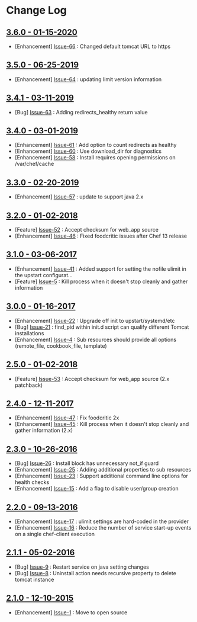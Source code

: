 Change Log
==========

[3.6.0 - 01-15-2020](https://github.com/cerner/cerner_tomcat/issues?milestone=15&state=closed)
----------------------------------------------------------------------------------------------

  * [Enhancement] [Issue-66](https://github.com/cerner/cerner_tomcat/issues/66) : Changed default tomcat URL to https

[3.5.0 - 06-25-2019](https://github.com/cerner/cerner_tomcat/issues?milestone=14&state=closed)
----------------------------------------------------------------------------------------------

  * [Enhancement] [Issue-64](https://github.com/cerner/cerner_tomcat/issues/64) : updating limit version information

[3.4.1 - 03-11-2019](https://github.com/cerner/cerner_tomcat/issues?milestone=13&state=closed)
----------------------------------------------------------------------------------------------

  * [Bug] [Issue-63](https://github.com/cerner/cerner_tomcat/issues/63) : Adding redirects_healthy return value

[3.4.0 - 03-01-2019](https://github.com/cerner/cerner_tomcat/issues?milestone=12&state=closed)
----------------------------------------------------------------------------------------------

  * [Enhancement] [Issue-61](https://github.com/cerner/cerner_tomcat/issues/61) : Add option to count redirects as healthy
  * [Enhancement] [Issue-60](https://github.com/cerner/cerner_tomcat/issues/60) : Use download_dir for diagnostics
  * [Enhancement] [Issue-58](https://github.com/cerner/cerner_tomcat/issues/58) : Install requires opening permissions on /var/chef/cache

[3.3.0 - 02-20-2019](https://github.com/cerner/cerner_tomcat/issues?milestone=11&state=closed)
----------------------------------------------------------------------------------------------

  * [Enhancement] [Issue-57](https://github.com/cerner/cerner_tomcat/issues/57) : update to support java 2.x

[3.2.0 - 01-02-2018](https://github.com/cerner/cerner_tomcat/issues?milestone=9&state=closed)
---------------------------------------------------------------------------------------------

  * [Feature] [Issue-52](https://github.com/cerner/cerner_tomcat/issues/52) : Accept checksum for web_app source
  * [Enhancement] [Issue-46](https://github.com/cerner/cerner_tomcat/issues/46) : Fixed foodcritic issues after Chef 13 release

[3.1.0 - 03-06-2017](https://github.com/cerner/cerner_tomcat/issues?milestone=7&state=closed)
---------------------------------------------------------------------------------------------

  * [Enhancement] [Issue-41](https://github.com/cerner/cerner_tomcat/issues/41) : Added support for setting the nofile ulimit in the upstart configurat…
  * [Feature] [Issue-5](https://github.com/cerner/cerner_tomcat/issues/5) : Kill process when it doesn't stop cleanly and gather information

[3.0.0 - 01-16-2017](https://github.com/cerner/cerner_tomcat/issues?milestone=6&state=closed)
---------------------------------------------------------------------------------------------

  * [Enhancement] [Issue-22](https://github.com/cerner/cerner_tomcat/issues/22) : Upgrade off init to upstart/systemd/etc
  * [Bug] [Issue-21](https://github.com/cerner/cerner_tomcat/issues/21) : find_pid within init.d script can qualify different Tomcat installations 
  * [Enhancement] [Issue-4](https://github.com/cerner/cerner_tomcat/issues/4) : Sub resources should provide all options (remote_file, cookbook_file, template)

[2.5.0 - 01-02-2018](https://github.com/cerner/cerner_tomcat/issues?milestone=10&state=closed)
----------------------------------------------------------------------------------------------

  * [Feature] [Issue-53](https://github.com/cerner/cerner_tomcat/issues/53) : Accept checksum for web_app source (2.x patchback)

[2.4.0 - 12-11-2017](https://github.com/cerner/cerner_tomcat/issues?milestone=8&state=closed)
---------------------------------------------------------------------------------------------

  * [Enhancement] [Issue-47](https://github.com/cerner/cerner_tomcat/issues/47) : Fix foodcritic 2x
  * [Enhancement] [Issue-45](https://github.com/cerner/cerner_tomcat/issues/45) : Kill process when it doesn't stop cleanly and gather information (2.x)

[2.3.0 - 10-26-2016](https://github.com/cerner/cerner_tomcat/issues?milestone=4&state=closed)
---------------------------------------------------------------------------------------------

  * [Bug] [Issue-26](https://github.com/cerner/cerner_tomcat/issues/26) : Install block has unnecessary not_if guard
  * [Enhancement] [Issue-25](https://github.com/cerner/cerner_tomcat/issues/25) : Adding additional properties to sub resources
  * [Enhancement] [Issue-23](https://github.com/cerner/cerner_tomcat/issues/23) : Support additional command line options for health checks
  * [Enhancement] [Issue-15](https://github.com/cerner/cerner_tomcat/issues/15) : Add a flag to disable user/group creation

[2.2.0 - 09-13-2016](https://github.com/cerner/cerner_tomcat/issues?milestone=3&state=closed)
---------------------------------------------------------------------------------------------

  * [Enhancement] [Issue-17](https://github.com/cerner/cerner_tomcat/issues/17) : ulimit settings are hard-coded in the provider
  * [Enhancement] [Issue-16](https://github.com/cerner/cerner_tomcat/issues/16) : Reduce the number of service start-up events on a single chef-client execution

[2.1.1 - 05-02-2016](https://github.com/cerner/cerner_tomcat/issues?milestone=2&state=closed)
---------------------------------------------------------------------------------------------

  * [Bug] [Issue-9](https://github.com/cerner/cerner_tomcat/issues/9) : Restart service on java setting changes
  * [Bug] [Issue-8](https://github.com/cerner/cerner_tomcat/issues/8) : Uninstall action needs recursive property to delete tomcat instance

[2.1.0 - 12-10-2015](https://github.com/cerner/cerner_tomcat/issues?milestone=1&state=closed)
---------------------------------------------------------------------------------------------

  * [Enhancement] [Issue-1](https://github.com/cerner/cerner_tomcat/issues/1) : Move to open source
